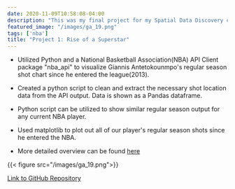 ```yaml
---
date: 2020-11-09T10:58:08-04:00
description: "This was my final project for my Spatial Data Discovery class."
featured_image: "/images/ga_19.png"
tags: ['nba']
title: "Project 1: Rise of a Superstar"
---
```


* Utilized Python and a National Basketball Association(NBA) API Client package "nba_api" to visualize Giannis Antetokounmpo's regular season shot chart since he entered the league(2013).

* Created a python script to clean and extract the necessary shot location data from the API output. Data is shown as a Pandas dataframe.

* Python script can be utilized to show similar regular season output for any
current NBA player.

* Used matplotlib to plot out all of our player's regular season shots since he entered the NBA.

* More detailed overview can be found [here](https://spatial-data-discovery.github.io/project-rhan9.html)

{{< figure src="/images/ga_19.png">}}


[Link to GitHub Repository](https://github.com/rhan9/nba_player_shotchart)
